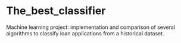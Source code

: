 # The_best_classifier
Machine learning project: implementation and comparison of several algorithms to classify loan applications from a historical dataset.
